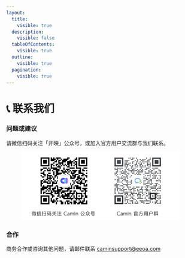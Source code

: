 ```yaml
---
layout:
  title:
    visible: true
  description:
    visible: false
  tableOfContents:
    visible: true
  outline:
    visible: true
  pagination:
    visible: true
---
```


# 📞 联系我们

### 问题或建议

请微信扫码关注「开映」公众号，或加入官方用户交流群与我们联系。

<figure><img src=".gitbook/assets/image (6) (1).png" alt=""><figcaption></figcaption></figure>

### 合作

商务合作或咨询其他问题，请邮件联系 caminsupport@eeoa.com
